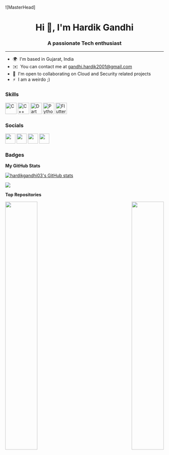 ![MasterHead]

<h1 align="center">Hi 👋, I'm Hardik Gandhi</h1>
<h3 align="center">A passionate Tech enthusiast</h3>

---------------------------------------

* 🌍  I'm based in Gujarat, India
* ✉️  You can contact me at [gandhi.hardik2001@gmail.com](mailto:gandhi.hardik2001@gmail.com)
* 🤝  I'm open to collaborating on Cloud and Security related projects
* ⚡  I am a weirdo ;)

### Skills

<p align="left">
<a href="https://docs.microsoft.com/en-us/cpp/?view=msvc-170" target="_blank" rel="noreferrer"><img src="https://raw.githubusercontent.com/danielcranney/readme-generator/main/public/icons/skills/c-colored.svg" width="36" height="36" alt="C" /></a>
<a href="https://docs.microsoft.com/en-us/cpp/?view=msvc-170" target="_blank" rel="noreferrer"><img src="https://raw.githubusercontent.com/danielcranney/readme-generator/main/public/icons/skills/cplusplus-colored.svg" width="36" height="36" alt="C++" /></a>
<a href="https://dart.dev/" target="_blank" rel="noreferrer"><img src="https://raw.githubusercontent.com/danielcranney/readme-generator/main/public/icons/skills/dart-colored.svg" width="36" height="36" alt="Dart" /></a>
<a href="https://www.python.org/" target="_blank" rel="noreferrer"><img src="https://raw.githubusercontent.com/danielcranney/readme-generator/main/public/icons/skills/python-colored.svg" width="36" height="36" alt="Python" /></a>
<a href="https://flutter.dev/" target="_blank" rel="noreferrer"><img src="https://raw.githubusercontent.com/danielcranney/readme-generator/main/public/icons/skills/flutter-colored.svg" width="36" height="36" alt="Flutter" /></a>
</p>


### Socials

<p align="left"> <a href="https://discord.com/users/Hardik Gandhi#8488" target="_blank" rel="noreferrer"><img src="https://raw.githubusercontent.com/danielcranney/readme-generator/main/public/icons/socials/discord.svg" width="32" height="32" /></a> <a href="https://www.github.com/hardikgandhi03" target="_blank" rel="noreferrer"><img src="https://raw.githubusercontent.com/danielcranney/readme-generator/main/public/icons/socials/github.svg" width="32" height="32" /></a> <a href="https://www.linkedin.com/in/hardik-gandhi-/" target="_blank" rel="noreferrer"><img src="https://raw.githubusercontent.com/danielcranney/readme-generator/main/public/icons/socials/linkedin.svg" width="32" height="32" /></a> <a href="https://www.twitter.com/hardikgandhi_" target="_blank" rel="noreferrer"><img src="https://raw.githubusercontent.com/danielcranney/readme-generator/main/public/icons/socials/twitter.svg" width="32" height="32" /></a></p>

### Badges

<b>My GitHub Stats</b>

<a href="http://www.github.com/hardikgandhi03"><img src="https://github-readme-stats.vercel.app/api?username=hardikgandhi03&show_icons=true&hide=&count_private=true&title_color=0891b2&text_color=ffffff&icon_color=a855f7&bg_color=1c1917&hide_border=true&show_icons=true" alt="hardikgandhi03's GitHub stats" /></a>

<a href="http://www.github.com/hardikgandhi03"><img src="https://github-readme-streak-stats.herokuapp.com/?user=hardikgandhi03&stroke=ffffff&background=1c1917&ring=0891b2&fire=0891b2&currStreakNum=ffffff&currStreakLabel=0891b2&sideNums=ffffff&sideLabels=ffffff&dates=ffffff&hide_border=true" /></a>

<b>Top Repositories</b>

<div width="100%" align="center"><a href="https://github.com/hardikgandhi03/cloud-application-demo" align="left"><img align="left" width="45%" src="https://github-readme-stats.vercel.app/api/pin/?username=hardikgandhi03&repo=cloud-application-demo&title_color=0891b2&text_color=ffffff&icon_color=a855f7&bg_color=1c1917&hide_border=true&locale=en" /></a><a href="https://github.com/hardikgandhi03/Market-Basket-Analysis" align="right"><img align="right" width="45%" src="https://github-readme-stats.vercel.app/api/pin/?username=hardikgandhi03&repo=Market-Basket-Analysis&title_color=0891b2&text_color=ffffff&icon_color=a855f7&bg_color=1c1917&hide_border=true&locale=en" /></a></div><br /><br /><br /><br /><br /><br /><br />
